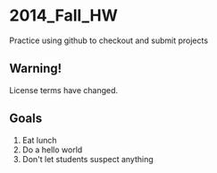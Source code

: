2014_Fall_HW
============

Practice using github to checkout and submit projects

Warning!
--------
License terms have changed.

Goals
-----

1. Eat lunch
2. Do a hello world
3. Don't let students suspect anything